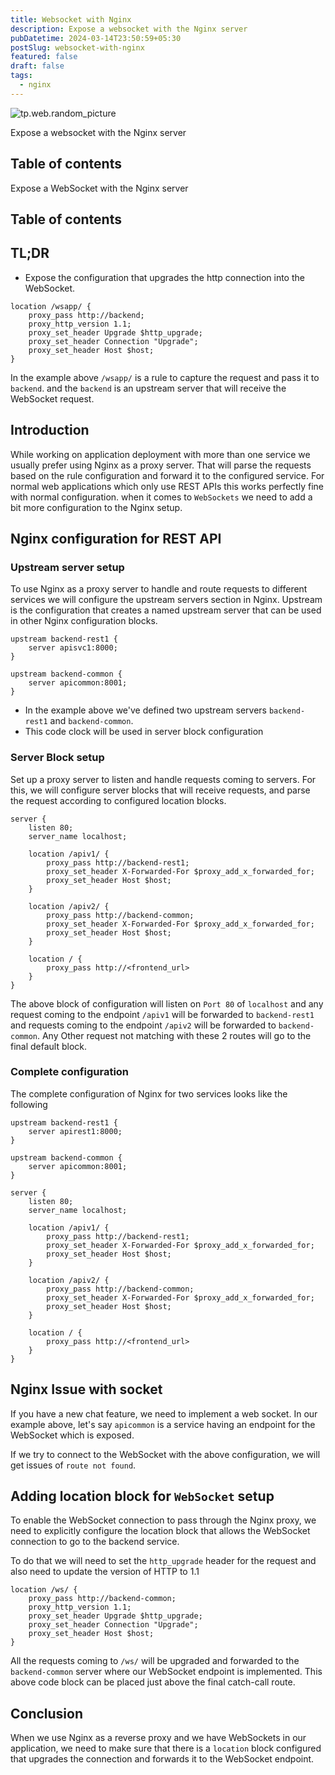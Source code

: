 ```yaml
---
title: Websocket with Nginx
description: Expose a websocket with the Nginx server
pubDatetime: 2024-03-14T23:50:59+05:30
postSlug: websocket-with-nginx
featured: false
draft: false
tags:
  - nginx
---
```


![tp.web.random_picture](https://images.unsplash.com/photo-1629654297299-c8506221ca97?q=80&w=1974&auto=format&fit=crop&ixlib=rb-4.0.3&ixid=M3wxMjA3fDB8MHxwaG90by1wYWdlfHx8fGVufDB8fHx8fA%3D%3D&ixlib=rb-4.0.3&q=80&utm_campaign=api-credit&utm_medium=referral&utm_source=unsplash_source&w=900&h=350)

Expose a websocket with the Nginx server

## Table of contents

Expose a WebSocket with the Nginx server

## Table of contents

## TL;DR

- Expose the configuration that upgrades the http connection into the WebSocket.

```nginx
location /wsapp/ {
	proxy_pass http://backend;
	proxy_http_version 1.1;
	proxy_set_header Upgrade $http_upgrade;
	proxy_set_header Connection "Upgrade";
	proxy_set_header Host $host;
}
```

In the example above `/wsapp/` is a rule to capture the request and pass it to `backend`. and the `backend` is an upstream server that will receive the WebSocket request.

## Introduction

While working on application deployment with more than one service we usually prefer using Nginx as a proxy server. That will parse the requests based on the rule configuration and forward it to the configured service. For normal web applications which only use REST APIs this works perfectly fine with normal configuration.
when it comes to `WebSockets` we need to add a bit more configuration to the Nginx setup.

## Nginx configuration for REST API

### Upstream server setup

To use Nginx as a proxy server to handle and route requests to different services we will configure the upstream servers section in Nginx. Upstream is the configuration that creates a named upstream server that can be used in other Nginx configuration blocks.

```nginx
upstream backend-rest1 {
	server apisvc1:8000;
}

upstream backend-common {
	server apicommon:8001;
}
```

- In the example above we've defined two upstream servers `backend-rest1` and `backend-common`.
- This code clock will be used in server block configuration

### Server Block setup

Set up a proxy server to listen and handle requests coming to servers. For this, we will configure server blocks that will receive requests, and parse the request according to configured location blocks.

```nginx
server {
	listen 80;
	server_name localhost;

	location /apiv1/ {
		proxy_pass http://backend-rest1;
		proxy_set_header X-Forwarded-For $proxy_add_x_forwarded_for;
		proxy_set_header Host $host;
	}

	location /apiv2/ {
		proxy_pass http://backend-common;
		proxy_set_header X-Forwarded-For $proxy_add_x_forwarded_for;
		proxy_set_header Host $host;
	}

	location / {
		proxy_pass http://<frontend_url>
	}
}
```

The above block of configuration will listen on `Port 80` of `localhost` and any request coming to the endpoint `/apiv1` will be forwarded to `backend-rest1` and requests coming to the endpoint `/apiv2` will be forwarded to `backend-common`.
Any Other request not matching with these 2 routes will go to the final default block.

### Complete configuration

The complete configuration of Nginx for two services looks like the following

```nginx
upstream backend-rest1 {
	server apirest1:8000;
}

upstream backend-common {
	server apicommon:8001;
}

server {
	listen 80;
	server_name localhost;

	location /apiv1/ {
		proxy_pass http://backend-rest1;
		proxy_set_header X-Forwarded-For $proxy_add_x_forwarded_for;
		proxy_set_header Host $host;
	}

	location /apiv2/ {
		proxy_pass http://backend-common;
		proxy_set_header X-Forwarded-For $proxy_add_x_forwarded_for;
		proxy_set_header Host $host;
	}

	location / {
		proxy_pass http://<frontend_url>
	}
}
```

## Nginx Issue with socket

If you have a new chat feature, we need to implement a web socket. In our example above, let's say `apicommon` is a service having an endpoint for the WebSocket which is exposed.

If we try to connect to the WebSocket with the above configuration, we will get issues of `route not found`.

## Adding location block for `WebSocket` setup

To enable the WebSocket connection to pass through the Nginx proxy, we need to explicitly configure the location block that allows the WebSocket connection to go to the backend service.

To do that we will need to set the `http_upgrade` header for the request and also need to update the version of HTTP to 1.1

```nginx
location /ws/ {
	proxy_pass http://backend-common;
	proxy_http_version 1.1;
	proxy_set_header Upgrade $http_upgrade;
	proxy_set_header Connection "Upgrade";
	proxy_set_header Host $host;
}
```

All the requests coming to `/ws/` will be upgraded and forwarded to the `backend-common` server where our WebSocket endpoint is implemented. This above code block can be placed just above the final catch-call route.

## Conclusion

When we use Nginx as a reverse proxy and we have WebSockets in our application, we need to make sure that there is a `location` block configured that upgrades the connection and forwards it to the WebSocket endpoint.

